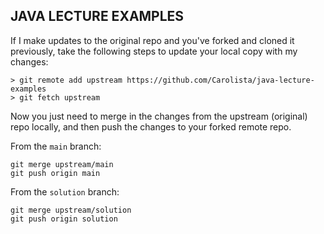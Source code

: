 ## JAVA LECTURE EXAMPLES

If I make updates to the original repo and you've forked and cloned it previously, take the following steps to update your local copy with my changes:

```
> git remote add upstream https://github.com/Carolista/java-lecture-examples
> git fetch upstream
```

Now you just need to merge in the changes from the upstream (original) repo locally, and then push the changes to your forked remote repo.

From the `main` branch:

```
git merge upstream/main
git push origin main
```

From the `solution` branch:

```
git merge upstream/solution
git push origin solution
```

